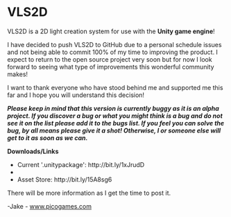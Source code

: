 # VLS2D
VLS2D is a 2D light creation system for use with the <b>Unity game engine</b>!

I have decided to push VLS2D to GitHub due to a personal schedule issues and not being able to commit 100% of my time to improving the product.
I expect to return to the open source project very soon but for now I look forward to seeing what type of improvements this wonderful community makes!

I want to thank everyone who have stood behind me and supported me this far and I hope you will understand this decision!

<b><i>Please keep in mind that this version is currently buggy as it is an alpha project. If you discover a bug or what you might think is a bug and do not see it on the list please add it to the bugs list. If you feel you can solve the bug, by all means please give it a shot! Otherwise, I or someone else will get to it as soon as we can.</i></b>

<b>Downloads/Links</b>
<ul>
<li>Current '.unitypackage': http://bit.ly/1xJrudD<li>
<li>Asset Store: http://bit.ly/15A8sg6</li>
</ul>

There will be more information as I get the time to post it.

-Jake - www.picogames.com
